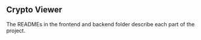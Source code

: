 ## Crypto Viewer

The READMEs in the frontend and backend folder describe each part of the
project.
